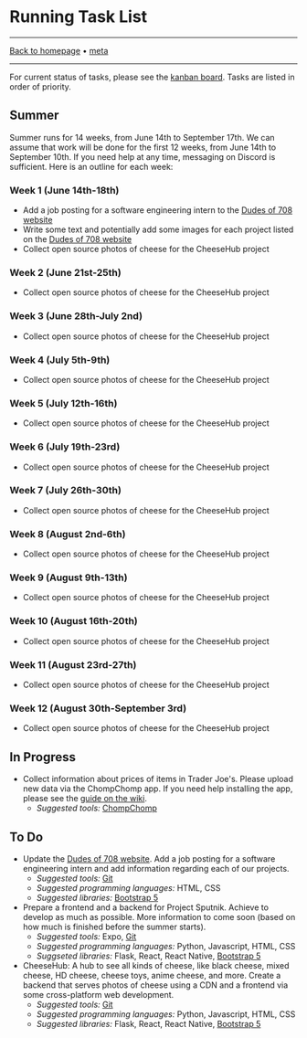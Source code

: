 # Running Task List

-----

[Back to homepage](../..) • [meta](..)

-----

For current status of tasks, please see the [kanban board](https://github.com/orgs/dudesof708/projects/3). Tasks are listed in order of priority.

## Summer

Summer runs for 14 weeks, from June 14th to September 17th. We can assume that work will be done for the first 12 weeks, from June 14th to September 10th. If you need help at any time, messaging on Discord is sufficient. Here is an outline for each week:

### Week 1 (June 14th-18th)

* Add a job posting for a software engineering intern to the [Dudes of 708 website](https://dudesof708.com)
* Write some text and potentially add some images for each project listed on the [Dudes of 708 website](https://dudesof708.com)
* Collect open source photos of cheese for the CheeseHub project

### Week 2 (June 21st-25th)

* Collect open source photos of cheese for the CheeseHub project

### Week 3 (June 28th-July 2nd)

* Collect open source photos of cheese for the CheeseHub project

### Week 4 (July 5th-9th)

* Collect open source photos of cheese for the CheeseHub project

### Week 5 (July 12th-16th)

* Collect open source photos of cheese for the CheeseHub project

### Week 6 (July 19th-23rd)

* Collect open source photos of cheese for the CheeseHub project

### Week 7 (July 26th-30th)

* Collect open source photos of cheese for the CheeseHub project

### Week 8 (August 2nd-6th)

* Collect open source photos of cheese for the CheeseHub project

### Week 9 (August 9th-13th)

* Collect open source photos of cheese for the CheeseHub project

### Week 10 (August 16th-20th)

* Collect open source photos of cheese for the CheeseHub project

### Week 11 (August 23rd-27th)

* Collect open source photos of cheese for the CheeseHub project

### Week 12 (August 30th-September 3rd)

* Collect open source photos of cheese for the CheeseHub project

## In Progress

* Collect information about prices of items in Trader Joe's. Please upload new data via the ChompChomp app. If you need help installing the app, please see the [guide on the wiki](../../software/chompchomp/).
  * *Suggested tools:* [ChompChomp](../../software/chompchomp/)

## To Do

* Update the [Dudes of 708 website](https://dudesof708.com). Add a job posting for a software engineering intern and add information regarding each of our projects.
  * *Suggested tools:* [Git](../../software/git/)
  * *Suggested programming languages:* HTML, CSS
  * *Suggested libraries:* [Bootstrap 5](https://getbootstrap.com/)
* Prepare a frontend and a backend for Project Sputnik. Achieve to develop as much as possible. More information to come soon (based on how much is finished before the summer starts).
  * *Suggested tools:* Expo, [Git](../../software/git/)
  * *Suggested programming languages:* Python, Javascript, HTML, CSS
  * *Suggseted libraries:* Flask, React, React Native, [Bootstrap 5](https://getbootstrap.com/)
* CheeseHub: A hub to see all kinds of cheese, like black cheese, mixed cheese, HD cheese, cheese toys, anime cheese, and more. Create a backend that serves photos of cheese using a CDN and a frontend via some cross-platform web development.
  * *Suggested tools:* [Git](../../software/git/)
  * *Suggested programming languages:* Python, Javascript, HTML, CSS
  * *Suggested libraries:* Flask, React, React Native, [Bootstrap 5](https://getbootstrap.com/)
